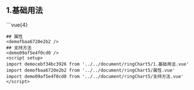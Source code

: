 ## 1.基础用法
<democebf34bc3926 />
```vue{4}
<template>
    <ring-chart-5 ref="chartRef" v-bind="chartOption"></ring-chart-5>
</template>

<script setup>
import { ref, onMounted } from 'vue';

const chartRef = ref();

const seriesData = [
    { value: 1048, name: '正常' },
    { value: 735, name: '故障' },
    { value: 580, name: '告警' },
    { value: 484, name: '离线' },
    { value: 123, name: '危险' }
];
// 组合配置项
const chartOption = {
    seriesData
};

onMounted(() => chartRef.value.renderChart());
</script>
<style lang="scss" scoped>
.zrx-chart {
    height: 664px;
    background-color: rgb(3, 43, 68);
}
</style>
```
## 属性
<demofbaa6720e2b2 />
## 支持方法
<demo09af5e4f0cd0 />
<script setup>
import democebf34bc3926 from '../../document/ringChart5/1.基础用法.vue'
import demofbaa6720e2b2 from '../../document/ringChart5/属性.vue'
import demo09af5e4f0cd0 from '../../document/ringChart5/支持方法.vue'
</script>
